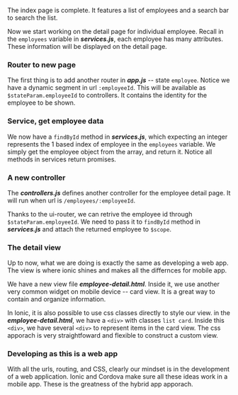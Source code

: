The index page is complete. It features a list of employees and a search bar to search the list.

Now we start working on the detail page for individual employee. Recall in the ```employees``` variable in ***services.js***, each employee 
has many attributes. These information will be displayed on the detail page.

### Router to new page

The first thing is to add another router in ***app.js*** -- state ```employee```. Notice we have a dynamic segment in url 
```:employeeId```. This will be available as ```$stateParam.employeeId``` to controllers. It contains the identity for the employee to be shown.

### Service, get employee data

We now have a ```findById``` method in ***services.js***, which expecting an integer represents the 1 based index 
of employee in the ```employees``` variable. We simply get the employee object from the array, and return it. Notice all methods in services return promises.

### A new controller

The ***controllers.js*** defines another controller for the employee detail page. It will run when url is ```/employees/:employeeId```. 

Thanks to the ui-router, we can retrive the employee id through ```$stateParam.employeeId```. We need to pass it to ```findById``` method in ***services.js*** and 
attach the returned employee to ```$scope```.

### The detail view

Up to now, what we are doing is exactly the same as developing a web app. The view is where ionic shines and makes all the differnces for mobile app. 

We have a new view file ***employee-detail.html***. Inside it, we use another very common widget on mobile device -- card view. 
It is a great way to contain and organize information. 

In Ionic, it is also possible to use css classes directly to style our view. in the ***employee-detail.html***, 
we have a ```<div>``` with classes ```list card```. Inside this ```<div>```, we have several ```<div>``` to represent items in the card view. 
The css apporach is very straightfoward and flexible to construct a custom view. 

### Developing as this is a web app

With all the urls, routing, and CSS, clearly our mindset is in the development of  a web application. 
Ionic and Cordova make sure all these ideas work in a mobile app. These is the greatness of the hybrid app apporach. 


